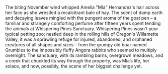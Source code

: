 The biting November wind whipped Amelia "Mia" Hernandez's hair across her face as she wrestled a recalcitrant bale of hay.  The scent of damp earth and decaying leaves mingled with the pungent aroma of the goat pen – a familiar and strangely comforting perfume after fifteen years spent tending the animals at Whispering Pines Sanctuary.  Whispering Pines wasn't your typical petting zoo; nestled deep in the rolling hills of Oregon's Willamette Valley, it was a sprawling refuge for injured, abandoned, and orphaned creatures of all shapes and sizes – from the grumpy old boar named Grumbles to the impossibly fluffy Angora rabbits who seemed to multiply overnight.  The sanctuary, with its rambling barns, overgrown meadows, and a creek that chuckled its way through the property, was Mia’s life, her solace, and now, possibly, the scene of her biggest challenge yet.
